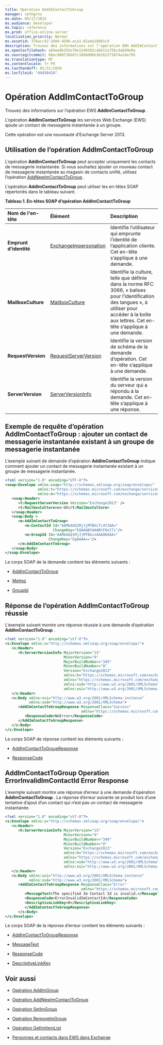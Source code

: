 ```yaml
---
title: Opération AddImContactToGroup
manager: sethgros
ms.date: 09/17/2015
ms.audience: Developer
ms.topic: reference
ms.prod: office-online-server
localization_priority: Normal
ms.assetid: 376acc42-2684-4596-aca1-82a4a10865c9
description: Trouvez des informations sur l’opération EWS AddImContactToGroup.
ms.openlocfilehash: a69ee0b355e78e1249383cab612a75bcda8d9e8a
ms.sourcegitcommit: 88ec988f2bb67c1866d06b361615f3674a24e795
ms.translationtype: MT
ms.contentlocale: fr-FR
ms.lasthandoff: 05/31/2020
ms.locfileid: "44458410"
---
```

# <a name="addimcontacttogroup-operation"></a>Opération AddImContactToGroup

Trouvez des informations sur l’opération EWS **AddImContactToGroup** . 
  
L’opération **AddImContactToGroup** les services Web Exchange (EWS) ajoute un contact de messagerie instantanée à un groupe. 
  
Cette opération est une nouveauté d’Exchange Server 2013.
  
## <a name="using-the-addimcontacttogroup-operation"></a>Utilisation de l’opération AddImContactToGroup

L’opération **AddImContactToGroup** peut accepter uniquement les contacts de messagerie instantanée. Si vous souhaitez ajouter un nouveau contact de messagerie instantanée au magasin de contacts unifié, utilisez l’opération [AddNewImContactToGroup](addnewimcontacttogroup-operation.md) . 
  
L’opération **AddImContactToGroup** peut utiliser les en-têtes SOAP répertoriés dans le tableau suivant. 
  
**Tableau 1. En-têtes SOAP d’opération AddImContactToGroup**

|**Nom de l'en-tête**|**Élément**|**Description**|
|:-----|:-----|:-----|
|**Emprunt d’identité** <br/> |[ExchangeImpersonation](exchangeimpersonation.md) <br/> |Identifie l’utilisateur qui emprunte l’identité de l’application cliente. Cet en-tête s’applique à une demande.  <br/> |
|**MailboxCulture** <br/> |[MailboxCulture](mailboxculture.md) <br/> |Identifie la culture, telle que définie dans la norme RFC 3066, « balises pour l’identification des langues », à utiliser pour accéder à la boîte aux lettres. Cet en-tête s’applique à une demande.  <br/> |
|**RequestVersion** <br/> |[RequestServerVersion](requestserverversion.md) <br/> |Identifie la version de schéma de la demande d’opération. Cet en-tête s’applique à une demande.  <br/> |
|**ServerVersion** <br/> |[ServerVersionInfo](serverversioninfo.md) <br/> |Identifie la version du serveur qui a répondu à la demande. Cet en-tête s’applique à une réponse.  <br/> |
   
## <a name="addimcontacttogroup-operation-request-example-add-an-existing-im-contact-to-an-im-group"></a>Exemple de requête d’opération AddImContactToGroup : ajouter un contact de messagerie instantanée existant à un groupe de messagerie instantanée

L’exemple suivant de demande d’opération **AddImContactToGroup** indique comment ajouter un contact de messagerie instantanée existant à un groupe de messagerie instantanée. 
  
```XML
<?xml version="1.0" encoding="UTF-8"?>
<soap:Envelope xmlns:soap="http://schemas.xmlsoap.org/soap/envelope/"
               xmlns:t="https://schemas.microsoft.com/exchange/services/2006/types"
               xmlns:m="https://schemas.microsoft.com/exchange/services/2006/messages">
   <soap:Header>
      <t:RequestServerVersion Version="Exchange2013" />
      <t:MailboxCulture>en-US</t:MailboxCulture>
   </soap:Header>
   <soap:Body >
      <m:AddImContactToGroup>
         <m:ContactId Id="AAMkAGQ1MjJjMTBkLTc4Y2AA="
                      ChangeKey="EQAAABYAAABtF8oI7i"/>
         <m:GroupId Id="AAMkAGQ1MjJjMTBkzzAAAQKAAA="
                    ChangeKey="EgAAAA=="/>
      </m:AddImContactToGroup>
   </soap:Body>
</soap:Envelope>
```

Le corps SOAP de la demande contient les éléments suivants :
  
- [AddImContactToGroup](addimcontacttogroup.md)
    
- [Mettez](contactid.md)
    
- [GroupId](groupid.md)
    
## <a name="successful-addimcontacttogroup-operation-response"></a>Réponse de l’opération AddImContactToGroup réussie

L’exemple suivant montre une réponse réussie à une demande d’opération **AddImContactToGroup** . 
  
```XML
<?xml version="1.0" encoding="utf-8"?>
<s:Envelope xmlns:s="http://schemas.xmlsoap.org/soap/envelope/">
   <s:Header>
      <h:ServerVersionInfo MajorVersion="15" 
                           MinorVersion="0" 
                           MajorBuildNumber="349" 
                           MinorBuildNumber="0" 
                           Version="Exchange2013" 
                           xmlns:h="https://schemas.microsoft.com/exchange/services/2006/types" 
                           xmlns="https://schemas.microsoft.com/exchange/services/2006/types" 
                           xmlns:xsd="http://www.w3.org/2001/XMLSchema" 
                           xmlns:xsi="http://www.w3.org/2001/XMLSchema-instance"/>
   </s:Header>
   <s:Body xmlns:xsi="http://www.w3.org/2001/XMLSchema-instance" 
           xmlns:xsd="http://www.w3.org/2001/XMLSchema">
      <AddImContactToGroupResponse ResponseClass="Success" 
                                   xmlns="https://schemas.microsoft.com/exchange/services/2006/messages">
         <ResponseCode>NoError</ResponseCode>
      </AddImContactToGroupResponse>
   </s:Body>
</s:Envelope>
```

Le corps SOAP de réponse contient les éléments suivants :
  
- [AddImContactToGroupResponse](addimcontacttogroupresponse.md)
    
- [ResponseCode](responsecode.md)
    
## <a name="addimcontacttogroup-operation-errorinvalidimcontactid-error-response"></a>AddImContactToGroup Operation ErrorInvalidImContactId Error Response

L’exemple suivant montre une réponse d’erreur à une demande d’opération **AddImContactToGroup** . La réponse d’erreur suivante se produit lors d’une tentative d’ajout d’un contact qui n’est pas un contact de messagerie instantanée. 
  
```XML
<?xml version="1.0" encoding="utf-8"?>
<s:Envelope xmlns:s="http://schemas.xmlsoap.org/soap/envelope/">
   <s:Header>
      <h:ServerVersionInfo MajorVersion="15"
                           MinorVersion="0" 
                           MajorBuildNumber="349" 
                           MinorBuildNumber="0" 
                           Version="Exchange2013" 
                           xmlns:h="https://schemas.microsoft.com/exchange/services/2006/types"
                           xmlns="https://schemas.microsoft.com/exchange/services/2006/types" 
                           xmlns:xsd="http://www.w3.org/2001/XMLSchema" 
                           xmlns:xsi="http://www.w3.org/2001/XMLSchema-instance"/>
   </s:Header>
   <s:Body xmlns:xsi="http://www.w3.org/2001/XMLSchema-instance" 
           xmlns:xsd="http://www.w3.org/2001/XMLSchema">
      <AddImContactToGroupResponse ResponseClass="Error" 
                                   xmlns="https://schemas.microsoft.com/exchange/services/2006/messages">
         <MessageText>The specified Im Contact Id is invalid.</MessageText>
         <ResponseCode>ErrorInvalidImContactId</ResponseCode>
         <DescriptiveLinkKey>0</DescriptiveLinkKey>
         </AddImContactToGroupResponse>
      </s:Body>
</s:Envelope>
```

Le corps SOAP de la réponse d’erreur contient les éléments suivants :
  
- [AddImContactToGroupResponse](addimcontacttogroupresponse.md)
    
- [MessageText](messagetext.md)
    
- [ResponseCode](responsecode.md)
    
- [DescriptiveLinkKey](descriptivelinkkey.md)
    
## <a name="see-also"></a>Voir aussi

- [Opération AddImGroup](addimgroup-operation.md)
    
- [Opération AddNewImContactToGroup](addnewimcontacttogroup-operation.md)
    
- [Opération SetImGroup](setimgroup-operation.md)
    
- [Opération RemoveImGroup](removeimgroup-operation.md)
    
- [Opération GetImItemList](getimitemlist-operation.md)
    
- [Personnes et contacts dans EWS dans Exchange](https://msdn.microsoft.com/library/043c33be-a0d1-4bad-a840-85715eda4813%28Office.15%29.aspx)
    

